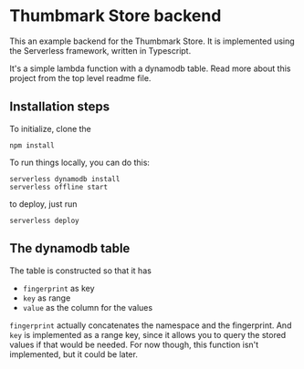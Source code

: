 # Thumbmark Store backend

This an example backend for the Thumbmark Store. It is implemented using the Serverless framework, written in Typescript.

It's a simple lambda function with a dynamodb table. Read more about this project from the top level readme file.

## Installation steps

To initialize, clone the

```
npm install
```

To run things locally, you can do this:


```
serverless dynamodb install
serverless offline start
```

to deploy, just run

```
serverless deploy
```

## The dynamodb table

The table is constructed so that it has
- `fingerprint` as key
- `key` as range
- `value` as the column for the values

`fingerprint` actually concatenates the namespace and the fingerprint.
And `key` is implemented as a range key, since it allows you to query the stored values if that would be needed. For now though, this function isn't implemented, but it could be later.